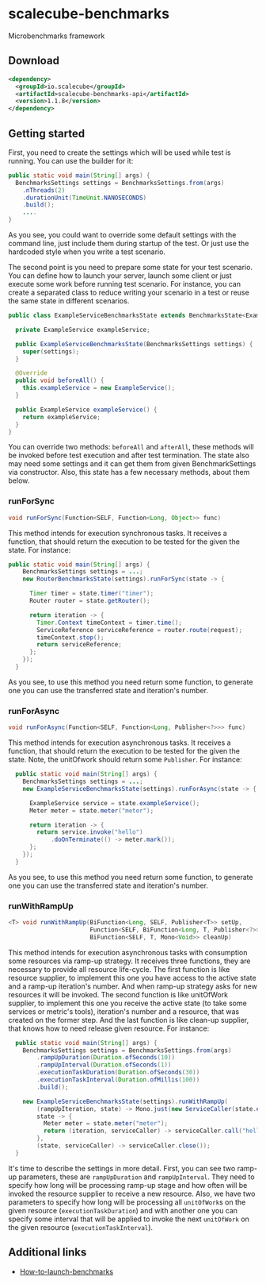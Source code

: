 # scalecube-benchmarks
Microbenchmarks framework

## Download

```xml
<dependency>
  <groupId>io.scalecube</groupId>
  <artifactId>scalecube-benchmarks-api</artifactId>
  <version>1.1.8</version>
</dependency>
```

## Getting started

First, you need to create the settings which will be used while test is running. You can use the builder for it:

```java
public static void main(String[] args) {
  BenchmarksSettings settings = BenchmarksSettings.from(args)
    .nThreads(2)
    .durationUnit(TimeUnit.NANOSECONDS)
    .build();
    ....
}
```

As you see, you could want to override some default settings with the command line, just include them during startup of the test. Or just use the hardcoded style when you write a test scenario.

The second point is you need to prepare some state for your test scenario. You can define how to launch your server, launch some client or just execute some work before running test scenario. For instance, you can create a separated class to reduce writing your scenario in a test or reuse the same state in different scenarios.

```java
public class ExampleServiceBenchmarksState extends BenchmarksState<ExampleServiceBenchmarksState> {

  private ExampleService exampleService;

  public ExampleServiceBenchmarksState(BenchmarksSettings settings) {
    super(settings);
  }

  @Override
  public void beforeAll() {
    this.exampleService = new ExampleService();
  }

  public ExampleService exampleService() {
    return exampleService;
  }
}
```
You can override two methods: `beforeAll` and `afterAll`, these methods will be invoked before test execution and after test termination. The state also may need some settings and it can get them from given BenchmarkSettings via constructor. Also, this state has a few necessary methods, about them below.

### runForSync

```java
void runForSync(Function<SELF, Function<Long, Object>> func)
```

This method intends for execution synchronous tasks. It receives a function, that should return the execution to be tested for the given the state. For instance:

```java
public static void main(String[] args) {
    BenchmarksSettings settings = ...;
    new RouterBenchmarksState(settings).runForSync(state -> {

      Timer timer = state.timer("timer");
      Router router = state.getRouter();

      return iteration -> {
        Timer.Context timeContext = timer.time();
        ServiceReference serviceReference = router.route(request);
        timeContext.stop();
        return serviceReference;
      };
    });
  }
```

As you see, to use this method you need return some function, to generate one you can use the transferred state and iteration's number.

### runForAsync

```java
void runForAsync(Function<SELF, Function<Long, Publisher<?>>> func)
```

This method intends for execution asynchronous tasks. It receives a function, that should return the execution to be tested for the given the state. Note, the unitOfwork should return some `Publisher`. For instance:

```java
  public static void main(String[] args) {
    BenchmarksSettings settings = ...;
    new ExampleServiceBenchmarksState(settings).runForAsync(state -> {

      ExampleService service = state.exampleService();
      Meter meter = state.meter("meter");

      return iteration -> {
        return service.invoke("hello")
            .doOnTerminate(() -> meter.mark());
      };
    });
  }
```

As you see, to use this method you need return some function, to generate one you can use the transferred state and iteration's number.

### runWithRampUp

```java
<T> void runWithRampUp(BiFunction<Long, SELF, Publisher<T>> setUp,
                       Function<SELF, BiFunction<Long, T, Publisher<?>>> func,
                       BiFunction<SELF, T, Mono<Void>> cleanUp)
```

This method intends for execution asynchronous tasks with consumption some resources via ramp-up strategy. It receives three functions, they are necessary to provide all resource life-cycle. The first function is like resource supplier, to implement this one you have access to the active state and a ramp-up iteration's number. And when ramp-up strategy asks for new resources it will be invoked. The second function is like unitOfWork supplier, to implement this one you receive the active state (to take some services or metric's tools), iteration's number and a resource, that was created on the former step. And the last function is like clean-up supplier, that knows how to need release given resource. For instance:

```java
  public static void main(String[] args) {
    BenchmarksSettings settings = BenchmarksSettings.from(args)
        .rampUpDuration(Duration.ofSeconds(10))
        .rampUpInterval(Duration.ofSeconds(1))
        .executionTaskDuration(Duration.ofSeconds(30))
        .executionTaskInterval(Duration.ofMillis(100))
        .build();

    new ExampleServiceBenchmarksState(settings).runWithRampUp(
        (rampUpIteration, state) -> Mono.just(new ServiceCaller(state.exampleService()),
        state -> {
          Meter meter = state.meter("meter");
          return (iteration, serviceCaller) -> serviceCaller.call("hello").doOnTerminate(meter::mark);
        },
        (state, serviceCaller) -> serviceCaller.close());
  }
```

It's time to describe the settings in more detail. First, you can see two ramp-up parameters, these are `rampUpDuration` and `rampUpInterval`. They need to specify how long will be processing ramp-up stage and how often will be invoked the resource supplier to receive a new resource. Also, we have two parameters to specify how long will be processing all `unitOfWork`s on the given resource (`executionTaskDuration`) and with another one you can specify some interval that will be applied to invoke the next `unitOfWork` on the given resource (`executionTaskInterval`).

## Additional links
 + [How-to-launch-benchmarks](https://github.com/scalecube/scalecube-benchmarks/wiki/How-to-launch-benchmarks)
